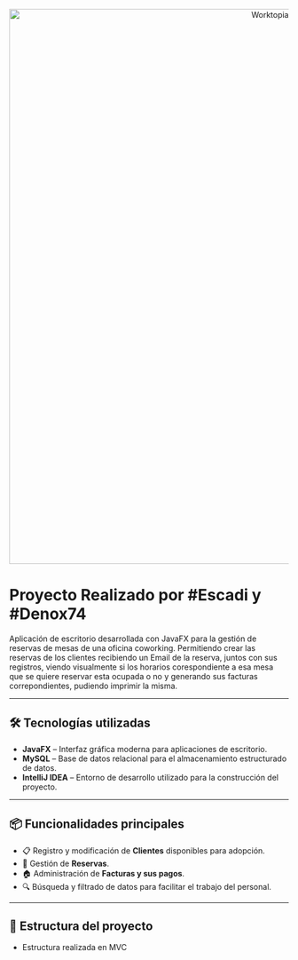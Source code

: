 <p align="center">
  <img src="Worktopia_cod/src/main/resources/Imagenes/ImagenPrincipalLogin.png" alt="Worktopia Coworking" width="1000"/>
</p>


<h1>Proyecto Realizado por #Escadi y #Denox74</h1>  
Aplicación de escritorio desarrollada con JavaFX para la gestión de reservas de mesas de una oficina coworking.  
Permitiendo crear las reservas de los clientes recibiendo un Email de la reserva, juntos con sus registros, viendo visualmente si los horarios corespondiente a esa mesa que se quiere reservar esta ocupada o no y generando sus facturas correpondientes, pudiendo imprimir la misma.

---

## 🛠️ Tecnologías utilizadas

- **JavaFX** – Interfaz gráfica moderna para aplicaciones de escritorio.
- **MySQL** – Base de datos relacional para el almacenamiento estructurado de datos.
- **IntelliJ IDEA** – Entorno de desarrollo utilizado para la construcción del proyecto.

---

## 📦 Funcionalidades principales

- 📋 Registro y modificación de **Clientes** disponibles para adopción.
- 👥 Gestión de **Reservas**.
- 🏠 Administración de **Facturas y sus pagos**.
- 🔍 Búsqueda y filtrado de datos para facilitar el trabajo del personal.

---

## 📂 Estructura del proyecto
- Estructura realizada en MVC
